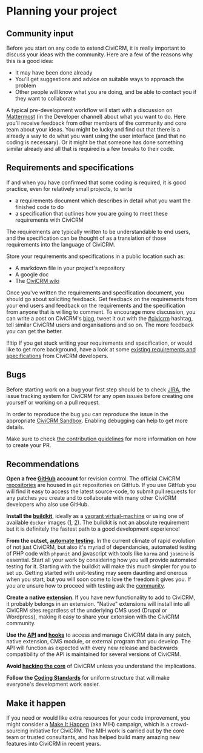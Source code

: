 # Planning your project

## Community input

Before you start on any code to extend CiviCRM, it is really important
to discuss your ideas with the community. Here are a few of the reasons
why this is a good idea:

-   It may have been done already
-   You'll get suggestions and advice on suitable ways to approach the
    problem
-   Other people will know what you are doing, and be able to contact
    you if they want to collaborate

A typical pre-development workflow will start with a discussion on
[Mattermost](https://chat.civicrm.org/) (in the Developer channel) about what
you want to do. Here you'll receive feedback from other members of the
community and core team about your ideas. You might be lucky and find
out that there is a already a way to do what you want using the user
interface (and that no coding is necessary). Or it might be that someone
has done something similar already and all that is required is a few
tweaks to their code.


## Requirements and specifications

If and when you have confirmed that some coding is required, it is good
practice, even for relatively small projects, to write

-   a requirements document which describes in detail what you want the
    finished code to do
-   a specification that outlines how you are going to meet these
    requirements with CiviCRM

The requirements are typically written to be understandable to end
users, and the specification can be thought of as a translation of those
requirements into the language of CiviCRM. 

Store your requirements and specifications in a public location such as:

* A markdown file in your project's repository
* A google doc 
* The [CiviCRM wiki](http://wiki.civicrm.org/confluence/display/CRM/CiviCRM+Wiki)

Once you've written the requirements and specification document, you
should go about soliciting feedback.  Get feedback on the requirements
from your end users and feedback on the requirements and the
specification from anyone that is willing to comment. To encourage more
discussion, you can write a post on CiviCRM's
[blog](https://civicrm.org/blog/), tweet it out with
the [#civicrm](https://twitter.com/hashtag/civicrm) hashtag, tell similar
CiviCRM users and organisations and so on.
The more feedback you can get the better.

!!!tip
    If you get stuck writing your requirements and specification, or would
    like to get more background, have a look at some
    [existing requirements and specifications](https://wiki.civicrm.org/confluence/display/CRM/Requirements+and+specifications)
    from CiviCRM developers.

## Bugs

Before starting work on a bug your first step should be to check 
[JIRA](https://issues.civicrm.org/), the issue tracking system for CiviCRM
for any open issues before creating one yourself or working on a pull request.

In order to reproduce the bug you can reproduce the issue in the appropriate
[CiviCRM Sandbox](https://civicrm.org/sandboxes). Enabling debugging can help
to get more details.

Make sure to check [the contribution guidelines](https://github.com/civicrm/civicrm-core/blob/master/.github/CONTRIBUTING.md)
for more information on how to create your PR.

## Recommendations

**Open a free [GitHub](https://github.com/) account** for revision control.
The official CiviCRM [repositories](https://github.com/civicrm)
are housed in `git` repositories on GitHub.  If you use GitHub you will find
it easy to access the latest source-code, to submit pull requests
for any patches you create and to collaborate with many other
CiviCRM developers who also use GitHub.

**Install the [buildkit](https://github.com/civicrm/civicrm-buildkit)**,
ideally as a [vagrant virtual-machine](https://github.com/civicrm/civicrm-buildkit-vagrant)
or using one of available `docker` images ([1](https://github.com/progressivetech/docker-civicrm-buildkit),
[2](https://github.com/ErichBSchulz/dcbk)). The buildkit is not an absolute
requirement but it is definitely the fastest path to a good development
experience!

**From the outset, [automate testing](/testing/setup.md)**.
In the current climate of rapid evolution of not just CiviCRM, but
also it's myriad of dependancies, automated testing of PHP code with `phpunit`
and javascript with tools like `karma` and `jasmine` is essential. Start all
your work by considering how you will provide automated testing for it.
Starting with the buildkit will make this much simpler for you to set up.
Getting started with unit-testing may seem daunting and onerous when you start,
but you will soon come to love the freedom it gives you. If you are
unsure how to proceed with testing ask the [community](/basics/community.md).

**Create a native [extension](/extensions/index.md)**.
If you have new functionality to add to CiviCRM, it probably belongs in an
extension. "Native" extensions will install into all CiviCRM sites
regardless of the  underlying CMS used (Drupal or Wordpress), making it easy to
share your extension with the CiviCRM community.

**Use the [API](/api/index.md) and [hooks](/hooks/index.md)** to access and manage CiviCRM data in any patch,
native extension, CMS module, or external program that you
develop. The API will function as expected with every new release
and backwards compatibility of the API is maintained for several
versions of CiviCRM.

**Avoid [hacking the core](/core/hacking.md)** of CiviCRM unless you understand
the implications.

**Follow the
[Coding Standards](/standards/index.md)**
for uniform structure that will make everyone's development work easier.


## Make it happen

If you need or would like extra resources for your code improvement, you
might consider a [Make It Happen](https://civicrm.org/make-it-happen)
(aka MIH) campaign, which is a crowd-sourcing initiative for CiviCRM.
The MIH work is carried out by the
core team or trusted consultants, and has helped build many amazing new
features into CiviCRM in recent years.

